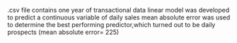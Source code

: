 .csv file contains one year of transactional data
linear model was developed to predict a continuous variable of daily sales
mean absolute error was used to determine the best performing predictor,which turned out to be daily prospects (mean absolute error= 225)
